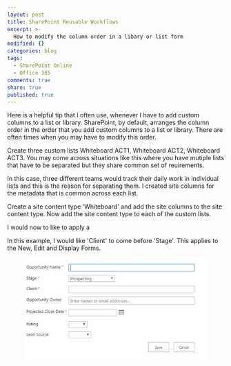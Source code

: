 ```yaml
---
layout: post
title: SharePoint Reusable Workflows
excerpt: >-
  How to modify the column order in a libary or list form
modified: {}
categories: blog
tags:
  - SharePoint Online
  - Office 365
comments: true
share: true
published: true
---
```


Here is a helpful tip that I often use, whenever I have to add custom columns to a list or library. SharePoint, by default, arranges the column order in the order that you add custom columns to a list or library. There are often times when you may have to modify this order.

Create three custom lists Whiteboard ACT1, Whiteboard ACT2, Whiteboard ACT3. You may come across situations like this where you have mutiple lists that have to be separated but they share common set of reuirements.

In this case, three different teams would track their daily work in individual lists and this is the reason for separating them. I created site columns for the metadata that is common across each list.

Create a site content type 'Whiteboard' and add the site columns to the site content type. Now add the site content type to each of the custom lists.

I would now to like to apply a 

In this example, I would like 'Client' to come before 'Stage'. This applies to the New, Edit and Display Forms.
<figure>
<img src="https://raw.githubusercontent.com/ldsouza/ldsouza.github.io/master/images/blog/sharepoint-tip-column-order-before.JPG" alt="image">
</figure>


